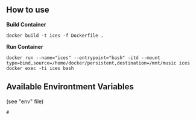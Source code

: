 
## How to use

**Build Container**
```
docker build -t ices -f Dockerfile .
```

**Run Container**
```
docker run --name="ices" --entrypoint="bash" -itd --mount type=bind,source=/home/docker/persistent,destination=/mnt/music ices
docker exec -ti ices bash
```

## Available Environtment Variables 
(see "env" file)

```
#
```

